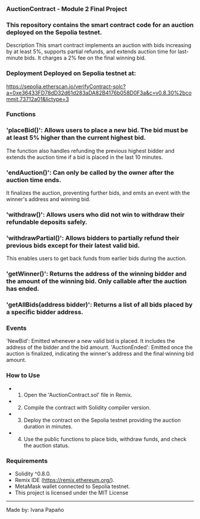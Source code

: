 ### AuctionContract - Module 2 Final Project 

### This repository contains the smart contract code for an auction deployed on the Sepolia testnet.
Description This smart contract implements an auction with bids increasing by at least 5%, supports partial refunds, and extends auction time for last-minute bids. 
It charges a 2% fee on the final winning bid.

### Deployment Deployed on Sepolia testnet at:
https://sepolia.etherscan.io/verifyContract-solc?a=0xe36433FD78dD32d61d283aDA82B4176b058D0F3a&c=v0.8.30%2bcommit.73712a01&lictype=3 


### Functions 

### 'placeBid()': Allows users to place a new bid. The bid must be at least 5% higher than the current highest bid. 
The function also handles refunding the previous highest bidder and extends the auction time if a bid is placed in the last 10 minutes. 

### 'endAuction()': Can only be called by the owner after the auction time ends. 
It finalizes the auction, preventing further bids, and emits an event with the winner's address and winning bid. 

### 'withdraw()': Allows users who did not win to withdraw their refundable deposits safely. 

### 'withdrawPartial()': Allows bidders to partially refund their previous bids except for their latest valid bid.
This enables users to get back funds from earlier bids during the auction.

### 'getWinner()': Returns the address of the winning bidder and the amount of the winning bid. Only callable after the auction has ended.

### 'getAllBids(address bidder)': Returns a list of all bids placed by a specific bidder address. 

### Events 

'NewBid': Emitted whenever a new valid bid is placed. It includes the address of the bidder and the bid amount.
'AuctionEnded': Emitted once the auction is finalized, indicating the winner's address and the final winning bid amount. 

### How to Use 

- 1. Open the 'AuctionContract.sol' file in Remix. 
- 2. Compile the contract with Solidity compiler version. 
- 3. Deploy the contract on the Sepolia testnet providing the auction duration in minutes. 
- 4. Use the public functions to place bids, withdraw funds, and check the auction status.

### Requirements 

- Solidity ^0.8.0.
- Remix IDE (https://remix.ethereum.org/).
- MetaMask wallet connected to Sepolia testnet. 
- This project is licensed under the MIT License 


-------

Made by: Ivana Papaño
